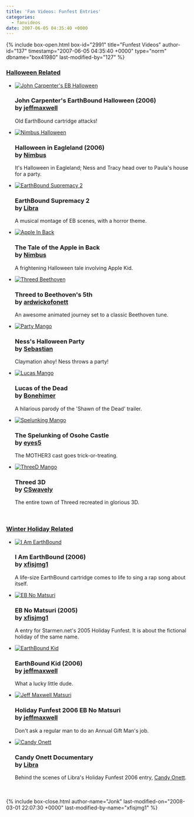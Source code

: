 ```yaml
---
title: 'Fan Videos: Funfest Entries'
categories:
  - fanvideos
date: 2007-06-05 04:35:40 +0000
---
```

{% include box-open.html box-id="2991" title="Funfest Videos" author-id="137" timestamp="2007-06-05 04:35:40 +0000" type="norm" dbname="box41980" last-modified-by="127" %}
<h3><u>Halloween Related</u></h3><ul class="pics">
<li>
		<a href="http://www.youtube.com/watch?v=WDcgNeTgkuo"><img src="http://starmen.net/fanvideos/thumbs/johncarpenter.gif" alt="John Carpenter's EB Halloween" /></a>
		<h3>John Carpenter's EarthBound Halloween (2006)<br />
by <a href="http://starmen.net/forum/?t=usrinfo&id=4673">jeffmaxwell</a></h3>
		<p>Old EarthBound cartridge attacks!</p>	
	</li>
<li>
		<a href="http://www.youtube.com/watch?v=MWmahSxh3C4"><img src="http://starmen.net/fanvideos/thumbs/nimbushalloween.gif" alt="Nimbus Halloween" /></a>
		<h3>Halloween in Eagleland (2006)<br />
by <a href="http://starmen.net/forum/?t=usrinfo&id=6949">Nimbus</a></h3>
		<p>It's Halloween in Eagleland; Ness and Tracy head over to Paula's house for a party.</p>	
	</li>
<li>
		<a href="http://www.youtube.com/watch?v=9lxtnEg_jjU"><img src="http://starmen.net/fanvideos/thumbs/ebsupremacy2.gif" alt="EarthBound Supremacy 2" /></a>
		<h3>EarthBound Supremacy 2<br />
by <a href="http://starmen.net/forum/?t=usrinfo&id=3287">Libra</a></h3>
		<p>A musical montage of EB scenes, with a horror theme.</p>	
	</li>

<li>
		<a href="http://www.youtube.com/watch?v=Bdntv7TVhgQ"><img src="http://starmen.net/fanvideos/thumbs/appleinback.png" alt="Apple In Back" /></a>
		<h3>The Tale of the Apple in Back<br />
by <a href="http://www.youtube.com/profile?user=JrTruffle">Nimbus</a></h3>
		<p>A frightening Halloween tale involving Apple Kid.</p>	
	</li>

<li>
		<a href="http://www.youtube.com/watch?v=zf42MhLKwIY"><img src="http://starmen.net/fanvideos/thumbs/threedbeethoven.png" alt="Threed Beethoven" /></a>
		<h3>Threed to Beethoven's 5th<br />
by <a href="http://www.youtube.com/profile?user=ardwickofonett">ardwickofonett</a></h3>
		<p>An awesome animated journey set to a classic Beethoven tune.</p>	
	</li>

<li>
		<a href="http://www.arifahhardy.com/funfest/funfest.html"><img src="http://starmen.net/fanvideos/thumbs/halloweenparty.png" alt="Party Mango" /></a>
		<h3>Ness's Halloween Party<br />
by <a href="http://starmen.net/forum/?t=usrinfo&id=7880">Sebastian</a></h3>
		<p>Claymation ahoy! Ness throws a party!</p>	
	</li>

<li>
		<a href="http://youtube.com/watch?v=41gtdN7iKcU"><img src="http://starmen.net/fanvideos/thumbs/lucasofthedead.png" alt="Lucas Mango" /></a>
		<h3>Lucas of the Dead<br />
by <a href="http://starmen.net/forum/?t=usrinfo&id=9745">Bonehimer</a></h3>
		<p>A hilarious parody of the 'Shawn of the Dead' trailer.</p>	
	</li>

<li>
		<a href="http://www.youtube.com/watch?v=gkpcMOsqz0g"><img src="http://starmen.net/fanvideos/thumbs/spelunking.png" alt="Spelunking Mango" /></a>
		<h3>The Spelunking of Osohe Castle<br />
by <a href="http://starmen.net/forum/?t=usrinfo&id=6132">eyes5</a></h3>
		<p>The MOTHER3 cast goes trick-or-treating.</p>	
	</li>

<li>
		<a href="http://www.youtube.com/watch?v=3IugpW2B9aU"><img src="http://starmen.net/fanvideos/thumbs/threed3d.png" alt="ThreeD Mango" /></a>
		<h3>Threed 3D<br />
by <a href="http://starmen.net/forum/?t=usrinfo&id=8820">CSwavely</a></h3>
		<p>The entire town of Threed recreated in glorious 3D.</p>	
	</li>

</ul>

<br />


<h3><u>Winter Holiday Related</u></h3><ul class="pics">

<li>
		<a href="http://www.youtube.com/watch?v=KT8ZDZf7gw0"><img src="http://starmen.net/fanvideos/thumbs/iameb.gif" alt="I Am EarthBound" /></a>
		<h3>I Am EarthBound (2006)<br />
by <a href="http://starmen.net/forum/?t=usrinfo&id=266">xfisjmg1</a></h3>
		<p>A life-size EarthBound cartridge comes to life to sing a rap song about itself.</p>	
	</li>
<li>
		<a href="http://mestephen.com/Videos/pages/ebnomatsuri.html"><img src="http://starmen.net/fanvideos/thumbs/xfismatsuri.gif" alt="EB No Matsuri" /></a>
		<h3>EB No Matsuri (2005)<br />
by <a href="http://starmen.net/forum/?t=usrinfo&id=266">xfisjmg1</a></h3>
		<p>A entry for Starmen.net's 2005 Holiday Funfest. It is about the fictional holiday of the same name.</p>	
	</li>
<li>
		<a href="http://www.youtube.com/watch?v=nTAtA5REZEM"><img src="http://starmen.net/fanvideos/thumbs/bestgiftever.gif" alt="EarthBound Kid" /></a>
		<h3>EarthBound Kid (2006)<br />
by <a href="http://starmen.net/forum/?t=usrinfo&id=4673">jeffmaxwell</a></h3>
		<p>What a lucky little dude.</p>	
	</li>
<li>
		<a href="http://www.youtube.com/watch?v=P6047Mn82lU"><img src="http://starmen.net/fanvideos/thumbs/jeffmaxellmatsuri.gif" alt="Jeff Maxwell Matsuri" /></a>
		<h3>Holiday Funfest 2006 EB No Matsuri<br />
by <a href="http://starmen.net/forum/?t=usrinfo&id=4673">jeffmaxwell</a></h3>
		<p>Don't ask a regular man to do an Annual Gift Man's job.</p>	
	</li>
<li>
		<a href="http://www.youtube.com/watch?v=wAuiEC8prec"><img src="http://starmen.net/fanvideos/thumbs/candyonett.gif" alt="Candy Onett" /></a>
		<h3>Candy Onett Documentary<br />
by <a href="http://starmen.net/forum/?t=usrinfo&id=3287">Libra</a></h3>
		<p>Behind the scenes of Libra's Holiday Funfest 2006 entry, <a href="http://starmen.net/holiday06/entries/Libra-CandyOnett.zip">Candy Onett</a>.</p>	
	</li>
</ul><span class="left"></span><span class="right"></span>
					<br /><br />
{% include box-close.html author-name="Jonk" last-modified-on="2008-03-01 22:07:30 +0000" last-modified-by-name="xfisjmg1" %}
